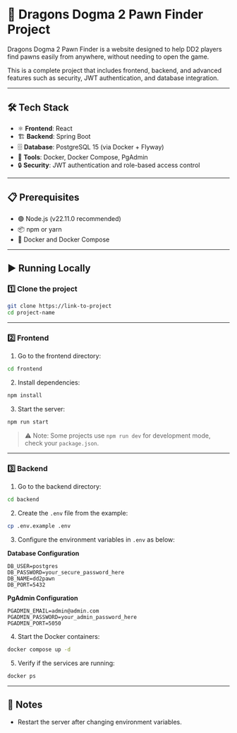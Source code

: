 # 🐉 Dragons Dogma 2 Pawn Finder Project

Dragons Dogma 2 Pawn Finder is a website designed to help DD2 players find pawns easily from anywhere, without needing to open the game.

This is a complete project that includes frontend, backend, and advanced features such as security, JWT authentication, and database integration.

---



## 🛠️ Tech Stack

- ⚛️ **Frontend**: React  
- 🏗️ **Backend**: Spring Boot  
- 🗄️ **Database**: PostgreSQL 15 (via Docker + Flyway)  
- 🐳 **Tools**: Docker, Docker Compose, PgAdmin  
- 🔒 **Security**: JWT authentication and role-based access control  

---

## 📋 Prerequisites

- 🟢 Node.js (v22.11.0 recommended)  
- 📦 npm or yarn  
- 🐳 Docker and Docker Compose  

---


## ▶️ Running Locally

### 1️⃣ Clone the project

```bash
git clone https://link-to-project
cd project-name
```

---

### 2️⃣ Frontend

1. Go to the frontend directory:

```bash
cd frontend
```

2. Install dependencies:

```bash
npm install
```

3. Start the server:

```bash
npm run start
```

> ⚠️ Note: Some projects use `npm run dev` for development mode, check your `package.json`.

---

### 3️⃣ Backend

1. Go to the backend directory:

```bash
cd backend
```

2. Create the `.env` file from the example:

```bash
cp .env.example .env
```

3. Configure the environment variables in `.env` as below:

**Database Configuration**

```
DB_USER=postgres
DB_PASSWORD=your_secure_password_here
DB_NAME=dd2pawn
DB_PORT=5432
```

**PgAdmin Configuration**

```
PGADMIN_EMAIL=admin@admin.com
PGADMIN_PASSWORD=your_admin_password_here
PGADMIN_PORT=5050
```

4. Start the Docker containers:

```bash
docker compose up -d
```

5. Verify if the services are running:

```bash
docker ps
```

---

## 📝 Notes

- Restart the server after changing environment variables.